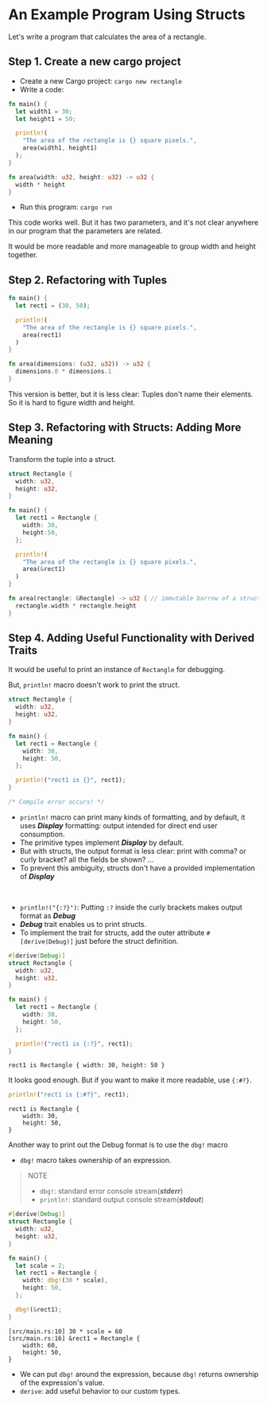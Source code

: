 # An Example Program Using Structs
Let's write a program that calculates the area of a rectangle.

## Step 1. Create a new cargo project
- Create a new Cargo project: `cargo new rectangle`
- Write a code:
```rust
fn main() {
  let width1 = 30;
  let height1 = 50;

  println!(
    "The area of the rectangle is {} square pixels.",
    area(width1, height1)
  );
}

fn area(width: u32, height: u32) -> u32 {
  width * height
}
```
- Run this program: `cargo run`

This code works well. But it has two parameters, and it's not clear anywhere in our program that the parameters are related.

It would be more readable and more manageable to group width and height together.

## Step 2. Refactoring with Tuples
```rust
fn main() {
  let rect1 = (30, 50);

  println!(
    "The area of the rectangle is {} square pixels.",
    area(rect1)
  )
}

fn area(dimensions: (u32, u32)) -> u32 {
  dimensions.0 * dimensions.1
}
```
This version is better, but it is less clear: Tuples don't name their elements. So it is hard to figure width and height.

## Step 3. Refactoring with Structs: Adding More Meaning
Transform the tuple into a struct.
```rust
struct Rectangle {
  width: u32,
  height: u32,
}

fn main() {
  let rect1 = Rectangle {
    width: 30,
    height:50,
  };

  println!(
    "The area of the rectangle is {} square pixels.",
    area(&rect1)
  )
}

fn area(rectangle: &Rectangle) -> u32 { // immutable borrow of a struct Rectangle instance
  rectangle.width * rectangle.height
}
```

## Step 4. Adding Useful Functionality with Derived Traits
It would be useful to print an instance of `Rectangle` for debugging.

But, `println!` macro doesn't work to print the struct.

```rust
struct Rectangle {
  width: u32,
  height: u32,
}

fn main() {
  let rect1 = Rectangle {
    width: 30,
    height: 50,
  };

  println!("rect1 is {}", rect1);
}

/* Compile error occurs! */
```

- `println!` macro can print many kinds of formatting, and by default, it uses ***Display*** formatting: output intended for direct end user consumption.
- The primitive types implement ***Display*** by default.
- But with structs, the output format is less clear: print with comma? or curly bracket? all the fields be shown? ...
- To prevent this ambiguity, structs don't have a provided implementation of ***Display***

<br>

- `println!("{:?}")`: Putting `:?` inside the curly brackets makes output format as ***Debug***
- ***Debug*** trait enables us to print structs.
- To implement the trait for structs, add the outer attribute `#[derive(Debug)]` just before the struct definition.
```rust
#[derive(Debug)]
struct Rectangle {
  width: u32,
  height: u32,
}

fn main() {
  let rect1 = Rectangle {
    width: 30,
    height: 50,
  };

  println!("rect1 is {:?}", rect1);
}
```

```text
rect1 is Rectangle { width: 30, height: 50 }
```

It looks good enough.
But if you want to make it more readable, use `{:#?}`.
```rust
println!("rect1 is {:#?}", rect1);
```

```text
rect1 is Rectangle {
    width: 30,
    height: 50,
}
```

Another way to print out the Debug format is to use the `dbg!` macro
- `dbg!` macro takes ownership of an expression.

> NOTE
> - `dbg!`: standard error console stream(***stderr***)
> - `println!`: standard output console stream(***stdout***)

```rust
#[derive(Debug)]
struct Rectangle {
  width: u32,
  height: u32,
}

fn main() {
  let scale = 2;
  let rect1 = Rectangle {
    width: dbg!(30 * scale),
    height: 50,
  };

  dbg!(&rect1);
}
```

```text
[src/main.rs:10] 30 * scale = 60
[src/main.rs:16] &rect1 = Rectangle {
    width: 60,
    height: 50,
}
```

- We can put `dbg!` around the expression, because `dbg!` returns ownership of the expression's value.
- `derive`: add useful behavior to our custom types.
